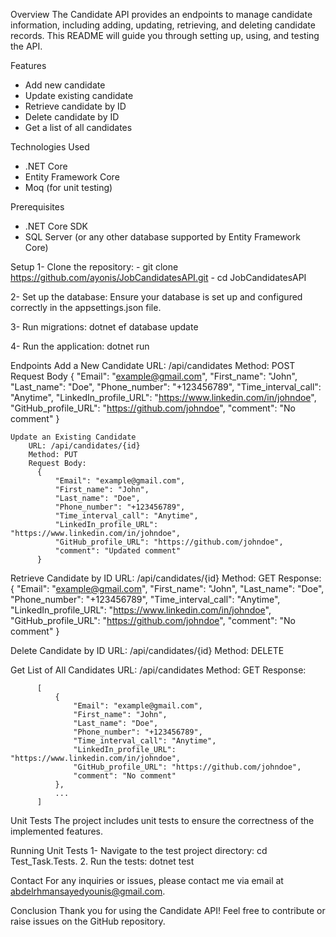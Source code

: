 Overview
The Candidate API provides an endpoints to manage candidate information, including adding, updating, retrieving, and deleting candidate records. 
This README will guide you through setting up, using, and testing the API.

Features
 - Add new candidate
 - Update existing candidate
 - Retrieve candidate by ID
 - Delete candidate by ID
 - Get a list of all candidates
   
Technologies Used
 - .NET Core
 - Entity Framework Core
 - Moq (for unit testing)
   
Prerequisites
 - .NET Core SDK
 - SQL Server (or any other database supported by Entity Framework Core)

Setup
 1- Clone the repository:
    - git clone https://github.com/ayonis/JobCandidatesAPI.git
    - cd JobCandidatesAPI
    
 2- Set up the database:
    Ensure your database is set up and configured correctly in the appsettings.json file.

 3- Run migrations:
    dotnet ef database update

 4- Run the application:
    dotnet run

Endpoints
    Add a New Candidate
        URL: /api/candidates
        Method: POST
        Request Body
          {
                "Email": "example@gmail.com",
                "First_name": "John",
                "Last_name": "Doe",
                "Phone_number": "+123456789",
                "Time_interval_call": "Anytime",
                "LinkedIn_profile_URL": "https://www.linkedin.com/in/johndoe",
                "GitHub_profile_URL": "https://github.com/johndoe",
                "comment": "No comment"
            }

    Update an Existing Candidate
        URL: /api/candidates/{id}
        Method: PUT
        Request Body:
          {
              "Email": "example@gmail.com",
              "First_name": "John",
              "Last_name": "Doe",
              "Phone_number": "+123456789",
              "Time_interval_call": "Anytime",
              "LinkedIn_profile_URL": "https://www.linkedin.com/in/johndoe",
              "GitHub_profile_URL": "https://github.com/johndoe",
              "comment": "Updated comment"
          }

   Retrieve Candidate by ID
        URL: /api/candidates/{id}
        Method: GET
        Response:       
          {
              "Email": "example@gmail.com",
              "First_name": "John",
              "Last_name": "Doe",
              "Phone_number": "+123456789",
              "Time_interval_call": "Anytime",
              "LinkedIn_profile_URL": "https://www.linkedin.com/in/johndoe",
              "GitHub_profile_URL": "https://github.com/johndoe",
              "comment": "No comment"
          }

  Delete Candidate by ID
        URL: /api/candidates/{id}
        Method: DELETE
        
  Get List of All Candidates
        URL: /api/candidates
        Method: GET
        Response:
    
          [
              {
                  "Email": "example@gmail.com",
                  "First_name": "John",
                  "Last_name": "Doe",
                  "Phone_number": "+123456789",
                  "Time_interval_call": "Anytime",
                  "LinkedIn_profile_URL": "https://www.linkedin.com/in/johndoe",
                  "GitHub_profile_URL": "https://github.com/johndoe",
                  "comment": "No comment"
              },
              ...
          ]
          
Unit Tests
  The project includes unit tests to ensure the correctness of the implemented features.

Running Unit Tests
  1- Navigate to the test project directory: 
    cd Test_Task.Tests.
  2. Run the tests:
    dotnet test

Contact
   For any inquiries or issues, please contact me via email at abdelrhmansayedyounis@gmail.com.

Conclusion
Thank you for using the Candidate API! Feel free to contribute or raise issues on the GitHub repository.





    
